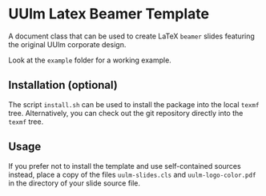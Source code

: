 UUlm Latex Beamer Template
==========================

A document class that can be used to create LaTeX `beamer` slides featuring the original UUlm corporate design.

Look at the `example` folder for a working example.


Installation (optional)
-----------------------

The script `install.sh` can be used to install the package into the local `texmf` tree. Alternatively, you can check out the git repository directly into the `texmf` tree.

Usage
-----

If you prefer not to install the template and use self-contained sources instead, place a copy of the files `uulm-slides.cls` and `uulm-logo-color.pdf` in the directory of your slide source file.